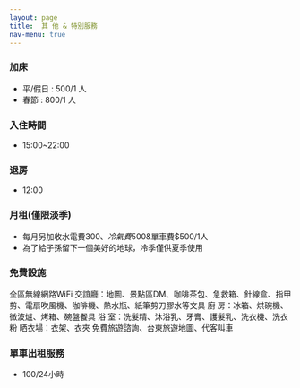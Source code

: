 ```yaml
---
layout: page
title:  其 他 & 特別服務
nav-menu: true
---
```

### 加床
* 平/假日 : 500/1 人
* 春節 : 800/1 人

### 入住時間
 * 15:00~22:00

### 退房
 * 12:00

### 月租(僅限淡季)
* 每月另加收水電費$300、冷氣費$500&單車費$500/1人
* 為了給子孫留下一個美好的地球，冷季僅供夏季使用



### 免費設施
全區無線網路WiFi
交誼廳：地圖、景點區DM、咖啡茶包、急救箱、針線盒、指甲剪、電扇吹風機、咖啡機、熱水瓶、紙筆剪刀膠水等文具
廚    房：冰箱、烘碗機、微波爐、烤箱、碗盤餐具
浴    室：洗髮精、沐浴乳、牙膏、護髮乳、洗衣機、洗衣粉
晒衣場：衣架、衣夾
免費旅遊諮詢、台東旅遊地圖、代客叫車


### 單車出租服務
* 100/24小時
